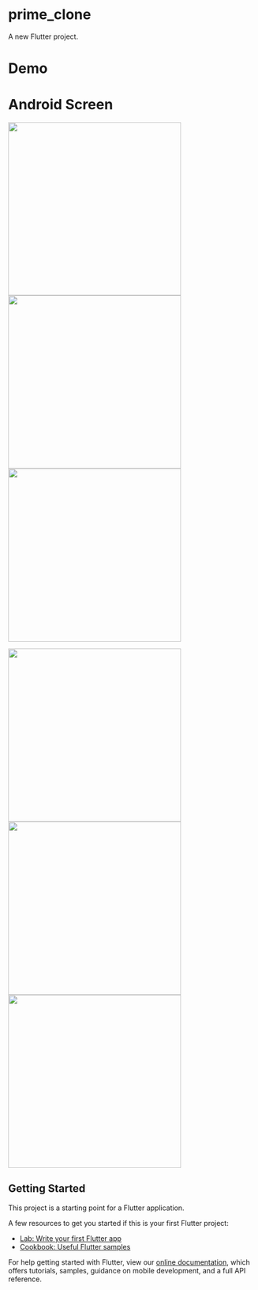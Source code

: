 # prime_clone
A new Flutter project.

# Demo


# Android Screen
<img height="350px" src="https://user-images.githubusercontent.com/59611415/106002775-875a2880-60d7-11eb-97d6-042fb4fa4441.png">  <img height="350px" src="https://user-images.githubusercontent.com/59611415/106003055-d56f2c00-60d7-11eb-8c39-5da08058113c.png">  <img height="350px" src="https://user-images.githubusercontent.com/59611415/106003262-08192480-60d8-11eb-92f8-993af4208ae7.png">  

<img height="350px" src="https://user-images.githubusercontent.com/59611415/106003461-3a2a8680-60d8-11eb-80c6-f17d72459169.png"> <img height="350px" src="https://user-images.githubusercontent.com/59611415/106003567-54646480-60d8-11eb-9932-d57d0feafca2.png"> <img height="350px" src="https://user-images.githubusercontent.com/59611415/106003740-81b11280-60d8-11eb-837d-c7a9fd32217a.png">  


## Getting Started

This project is a starting point for a Flutter application.

A few resources to get you started if this is your first Flutter project:

- [Lab: Write your first Flutter app](https://flutter.dev/docs/get-started/codelab)
- [Cookbook: Useful Flutter samples](https://flutter.dev/docs/cookbook)

For help getting started with Flutter, view our
[online documentation](https://flutter.dev/docs), which offers tutorials,
samples, guidance on mobile development, and a full API reference.
